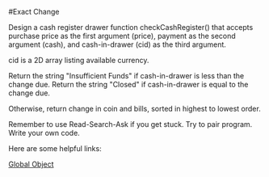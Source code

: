 #Exact Change

Design a cash register drawer function checkCashRegister() that accepts purchase price as the first argument (price), 
payment as the second argument (cash), and cash-in-drawer (cid) as the third argument.

cid is a 2D array listing available currency.

Return the string "Insufficient Funds" if cash-in-drawer is less than the change due. 
Return the string "Closed" if cash-in-drawer is equal to the change due.

Otherwise, return change in coin and bills, sorted in highest to lowest order.

Remember to use Read-Search-Ask if you get stuck. Try to pair program. Write your own code.

Here are some helpful links:

[Global Object](https://developer.mozilla.org/en-US/docs/Web/JavaScript/Reference/Global_Objects/Object)